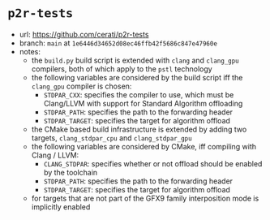 # `p2r-tests`

- url: <https://github.com/cerati/p2r-tests>
- branch: `main` at `1e6446d34652d08ec46ffb42f5686c847e47960e`
- notes:
  - the `build.py` build script is extended with `clang` and `clang_gpu`
    compilers, both of which apply to the `pstl` technology
  - the following variables are considered by the build script iff the
    `clang_gpu` compiler is chosen:
    - `STDPAR_CXX`: specifies the compiler to use, which must be Clang/LLVM with
      support for Standard Algorithm offloading
    - `STDPAR_PATH`: specifies the path to the forwarding header
    - `STDPAR_TARGET`: specifies the target for algorithm offload
  - the CMake based build infrastructure is extended by adding two targets,
    `clang_stdpar_cpu` and `clang_stdpar_gpu`
  - the following variables are considered by CMake, iff compiling with
     Clang / LLVM:
    - `CLANG_STDPAR`: specifies whether or not offload should be enabled by the
       toolchain
    - `STDPAR_PATH`: specifies the path to the forwarding header
    - `STDPAR_TARGET`: specifies the target for algorithm offload
  - for targets that are not part of the GFX9 family interposition mode is
    implicitly enabled
